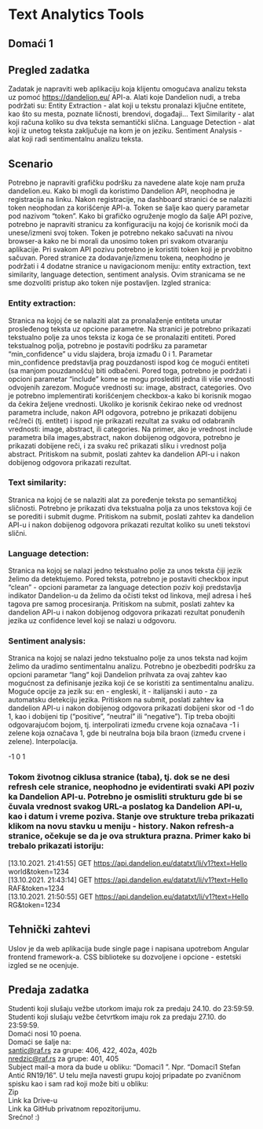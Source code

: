 # Text Analytics Tools
## Domaći 1
## Pregled zadatka
Zadatak je napraviti web aplikaciju koja klijentu omogućava analizu teksta uz pomoć https://dandelion.eu/ API-a.
Alati koje Dandelion nudi, a treba podržati su: 
Entity Extraction - alat koji u tekstu pronalazi ključne entitete, kao što su mesta, poznate ličnosti, brendovi, događaji…
Text Similarity - alat koji računa koliko su dva teksta semantički slična.
Language Detection - alat koji iz unetog teksta zaključuje na kom je on jeziku.
Sentiment Analysis - alat koji radi sentimentalnu analizu teksta.
## Scenario
Potrebno je napraviti grafičku podršku za navedene alate koje nam pruža dandelion.eu. Kako bi mogli da koristimo Dandelion API, neophodna je registracija na linku. Nakon registracije, na dashboard stranici će se nalaziti token neophodan za korišćenje API-a. Token se šalje kao query parametar pod nazivom “token”.
Kako bi grafičko ogruženje moglo da šalje API pozive, potrebno je napraviti stranicu za konfiguraciju na kojoj će korisnik moći da unese/izmeni svoj token. Token je potrebno nekako sačuvati na nivou browser-a kako ne bi morali da unosimo token pri svakom otvaranju aplikacije.
Pri svakom API pozivu potrebno je koristiti token koji je prvobitno sačuvan.
Pored stranice za dodavanje/izmenu tokena, neophodno je podržati i 4 dodatne stranice u navigacionom meniju: entity extraction, text similarity, language detection, sentiment analysis. Ovim stranicama se ne sme dozvoliti pristup ako token nije postavljen.
Izgled stranica:
### Entity extraction: 
Stranica na kojoj će se nalaziti alat za pronalaženje entiteta unutar prosleđenog teksta uz opcione parametre. Na stranici je potrebno prikazati tekstualno polje za unos teksta iz koga će se pronalaziti entiteti. Pored tekstualnog polja, potrebno je postaviti podršku za parametar “min_confidence” u vidu slajdera, broja izmađu 0 i 1. Parametar min_confidence predstavlja prag pouzdanosti ispod kog će mogući entiteti (sa manjom pouzdanošću) biti odbačeni. Pored toga, potrebno je podržati i opcioni parametar “include” kome se mogu proslediti jedna ili više vrednosti odvojenih zarezom. Moguće vrednosti su: image, abstract, categories. Ovo je potrebno implementirati korišćenjem checkbox-a kako bi korisnik mogao da čekira željene vrednosti. Ukoliko je korisnik čekirao neke od vrednost parametra include, nakon API odgovora, potrebno je prikazati dobijenu reč/reči (tj. entitet) i ispod nje prikazati rezultat za svaku od odabranih vrednosti: image, abstract, ili categories. Na primer, ako je vrednost include parametra bila images,abstract, nakon dobijenog odgovora, potrebno je prikazati dobijene reči, i za svaku reč prikazati sliku i vrednost polja abstract. Pritiskom na submit, poslati zahtev ka dandelion API-u i nakon dobijenog odgovora prikazati rezultat.


### Text similarity: 
Stranica na kojoj će se nalaziti alat za poređenje teksta po semantičkoj sličnosti. Potrebno je prikazati dva tekstualna polja za unos tekstova koji će se porediti i submit dugme. Pritiskom na submit, poslati zahtev ka dandelion API-u i nakon dobijenog odgovora prikazati rezultat koliko su uneti tekstovi slični.


### Language detection: 
Stranica na kojoj se nalazi jedno tekstualno polje za unos teksta čiji jezik želimo da detektujemo. Pored teksta, potrebno je postaviti checkbox input “clean” - opcioni parametar za language detection poziv koji predstavlja indikator Dandelion-u da želimo da očisti tekst od linkova, mejl adresa i heš tagova pre samog procesiranja. Pritiskom na submit, poslati zahtev ka dandelion API-u i nakon dobijenog odgovora prikazati rezultat ponuđenih jezika uz confidence level koji se nalazi u odgovoru. 


### Sentiment analysis: 
Stranica na kojoj se nalazi jedno tekstualno polje za unos teksta nad kojim želimo da uradimo sentimentalnu analizu. Potrebno je obezbediti podršku za opcioni parametar “lang“ koji Dandelion prihvata za ovaj zahtev kao mogućnost za definisanje jezika koji će se koristiti za sentimentalnu analizu. Moguće opcije za jezik su: en - engleski, it - italijanski i auto - za automatsku detekciju jezika. Pritiskom na submit, poslati zahtev ka dandelion API-u i nakon dobijenog odgovora prikazati dobijeni skor od -1 do 1, kao i dobijeni tip (“positive”, “neutral” ili “negative”). Tip treba obojiti odgovarajućom bojom, tj. interpolirati između crvene koja označava -1 i zelene koja označava 1, gde bi neutralna boja bila braon (između crvene i zelene). Interpolacija.


-1                    0                    1    
### Tokom životnog ciklusa stranice (taba), tj. dok se ne desi refresh cele stranice, neophodno je evidentirati svaki API poziv ka Dandelion API-u. Potrebno je osmisliti strukturu gde bi se čuvala vrednost svakog URL-a poslatog ka Dandelion API-u, kao i datum i vreme poziva. Stanje ove strukture treba prikazati klikom na novu stavku u meniju - history. Nakon refresh-a stranice, očekuje se da je ova struktura prazna. Primer kako bi trebalo prikazati istoriju: 
[13.10.2021. 21:41:55] GET https://api.dandelion.eu/datatxt/li/v1?text=Hello world&token=1234 \
[13.10.2021. 21:43:14] GET https://api.dandelion.eu/datatxt/li/v1?text=Hello RAF&token=1234 \
[13.10.2021. 21:50:55] GET https://api.dandelion.eu/datatxt/li/v1?text=Hello RG&token=1234
## Tehnički zahtevi
Uslov je da web aplikacija bude single page i napisana upotrebom Angular frontend framework-a. CSS biblioteke su dozvoljene i opcione - estetski izgled se ne ocenjuje.
## Predaja zadatka
Studenti koji slušaju vežbe utorkom imaju rok za predaju 24.10. do 23:59:59.  Studenti koji slušaju vežbe četvrtkom imaju rok za predaju 27.10. do 23:59:59. \
Domaći nosi 10 poena. \
Domaći se šalje na: \
santic@raf.rs za grupe: 406, 422, 402a, 402b \
nredzic@raf.rs za grupe: 401, 405 \
Subject mail-a mora da bude u obliku: “Domaci1 <Ime> <Prezime> <Indeks>”. Npr. “Domaci1 Stefan Antić RN19/16”. U telu mejla navesti grupu kojoj pripadate po zvaničnom spisku kao i sam rad koji može biti u obliku: \
Zip \
Link ka Drive-u \
Link ka GitHub privatnom repozitorijumu. \
Srećno! :)

